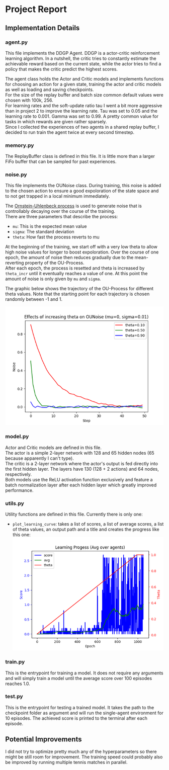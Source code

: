 # Project Report

## Implementation Details
### agent.py
This file implements the DDGP Agent. DDGP is a actor-critic reinforcement learning algorithm. In a nutshell, the critic tries to constantly estimate the achievable reward based on the current state, while the actor tries to find a policy that makes the critic predict the highest scores.

The agent class holds the Actor and Critic models and implements functions for choosing an action for a given state, training the actor and critic models as well as loading and saving checkpoints.\
For the size of the replay buffer and batch size common default values were chosen with 100k, 256.\
For learning rates and the soft-update ratio tau I went a bit more aggressive than in project 2 to improve the learning rate. Tau was set to 0.05 and the learning rate to 0.001.
Gamma was set to 0.99. A pretty common value for tasks in which rewards are given rather sparsely.\
Since I collected the experiences of two agents in a shared replay buffer, I decided to run train the agent twice at every second timestep.

### memory.py
The ReplayBuffer class is defined in this file. It is little more than a larger FiFo buffer that can be sampled for past experiences.

### noise.py
This file implements the OUNoise class. During training, this noise is added to the chosen action to ensure a good expoloration of the state space and to not get trapped in a local minimum immediately.

The [Ornstein-Uhlenbeck process](https://en.wikipedia.org/wiki/Ornstein%E2%80%93Uhlenbeck_process) is used to generate noise that is controllably decaying over the course of the training. \
There are three parameters that describe the process:
* `mu`: This is the expected mean value
* `sigma`: The standard deviation
* `theta`: How fast the process reverts to mu

At the beginning of the training, we start off with a very low theta to allow high noise values for longer to boost expoloration. Over the course of one epoch, the amount of noise then reduces gradually due to the mean-reverting property of the OU-Process. \
After each epoch, the process is resetted and theta is increased by `theta_incr` until it eventually reaches a value of one. At this point the amount of noise is only given by `mu` and `sigma`.

The graphic below shows the trajectory of the OU-Process for different theta values. Note that the starting point for each trajectory is chosen randomly between -1 and 1.

![Noise Decay](noisedecay.png)

### model.py
Actor and Critic models are defined in this file. \
The actor is a simple 2-layer network with 128 and 65 hidden nodes (65 because apparently I can't type). \
The critic is a 2-layer network where the actor's output is fed directly into the first hidden layer. The layers have 130 (128 + 2 actions) and 64 nodes, respectively.\
Both models use the ReLU activation function exclusively and feature a batch normalization layer after each hidden layer which greatly improved performance.

### utils.py
Utility functions are defined in this file. Currently there is only one:
* `plot_learning_curve`: takes a list of scores, a list of average scores, a list of theta values, an output path and a title and creates the progress like this one:
![progress](checkpoints/progress.png)

### train.py
This is the entrypoint for training a model. It does not require any arguments and will simply train a model until the average score over 100 episodes reaches 1.0.

### test.py
This is the entrypoint for testing a trained model. It takes the path to the checkpoint folder as argument and will run the single-agent environment for 10 episodes. The achieved score is printed to the terminal after each episode.

## Potential Improvements
I did not try to optimize pretty much any of the hyperparameters so there might be still room for improvement. The training speed could probably also be improved by running multiple tennis matches in parallel.

